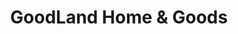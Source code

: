 ---
title: "GoodLand Home & Goods"
url: /milwaukee/goodland-home-and-goods/
shop: interior decoration
---